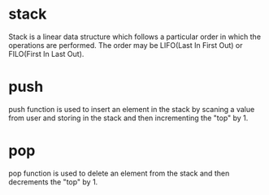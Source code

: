 # stack
Stack is a linear data structure which follows a particular order in which the operations are performed. The order may be LIFO(Last In First Out) or FILO(First In Last Out).
# push
push function is used to insert an element in the stack by scaning a value from user and storing in the stack and then incrementing the "top" by 1.
# pop
pop function is used to delete an element from the stack and then decrements the "top" by 1. 
